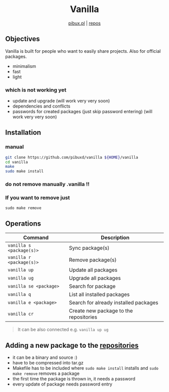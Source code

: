 <div align="center">
<h1>Vanilla</h1>

[pibux.pl](https://pibux.pl) | [repos](https://pibux.pl/repos)
</div>
<div align="center">
</div>

## Objectives
Vanilla is built for people who want to easily share projects. Also for official packages.
+ minimalism
+ fast
+ light

### which is not working yet
+ update and upgrade (will work very very soon)
+ dependencies and conflicts
+ passwords for created packages (just skip password entering) (will work very very soon)

## Installation
### manual
```sh 
git clone https://github.com/pibuxd/vanilla ${HOME}/vanilla
cd vanilla
make
sudo make install
```
### do not remove manually .vanilla !!

### If you want to remove just
`sudo make remove`

## Operations

| Command                         | Description                                                                                                                                         |
| ------------------------------- | --------------------------------------------------------------------------------------------------------------------------------------------------- |
| `vanilla s <package(s)>`             | Sync package(s) |
| `vanilla r <package(s)>`                       | Remove package(s)|
| `vanilla up`                       | Update all packages |
| `vanilla ug`          | Upgrade all packages|
| `vanilla se <package>`                | Search for package|
| `vanilla q` | List all installed packages|
| `vanilla e <package>` | Search for already installed packages|
| `vanilla cr` | Create new package to the repositories|
> It can be also connected e.g. `vanilla up ug`
## Adding a new package to the [repositories]("https://pibux.pl/repos")
+ it can be a binary and source :)
+ have to be compressed into tar.gz
+ Makefile has to be included where `sudo make install` installs and `sudo make remove` removes a package
+ the first time the package is thrown in, it needs a password
+ every update of package needs password entry
